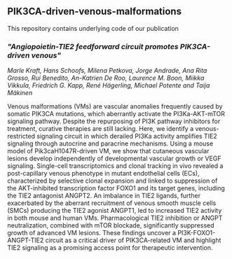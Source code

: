 ## PIK3CA-driven-venous-malformations 

This repository contains underlying code of our publication 

### ***"Angiopoietin-TIE2 feedforward circuit promotes PIK3CA-driven venous"***

*Marle Kraft, Hans Schoofs, Milena Petkova, Jorge Andrade, Ana Rita Grosso, Rui Benedito, An-Katrien De Roo, Laurence M. Boon, Miikka Vikkula, Friedrich G. Kapp, René Hägerling, Michael Potente and Taija Mäkinen*

Venous malformations (VMs) are vascular anomalies frequently caused by somatic PIK3CA mutations, which aberrantly activate the PI3Ka-AKT-mTOR signaling pathway. Despite the repurposing of PI3K pathway inhibitors for treatment, curative therapies are still lacking. Here, we identify a venous-restricted signaling circuit in which derailed PI3Ka activity amplifies TIE2 signaling through autocrine and paracrine mechanisms. Using a mouse model of Pik3caH1047R-driven VM, we show that cutaneous vascular lesions develop independently of developmental vascular growth or VEGF signaling. Single-cell transcriptomics and clonal tracking in vivo revealed a post-capillary venous phenotype in mutant endothelial cells (ECs), characterized by selective clonal expansion and linked to suppression of the AKT-inhibited transcription factor FOXO1 and its target genes, including the TIE2 antagonist ANGPT2. An imbalance in TIE2 ligands, further exacerbated by the aberrant recruitment of venous smooth muscle cells (SMCs) producing the TIE2 agonist ANGPT1, led to increased TIE2 activity in both mouse and human VMs. Pharmacological TIE2 inhibition or ANGPT neutralization, combined with mTOR blockade, significantly suppressed growth of advanced VM lesions. These findings uncover a PI3K-FOXO1-ANGPT-TIE2 circuit as a critical driver of PIK3CA-related VM and highlight TIE2 signaling as a promising access point for therapeutic intervention.
